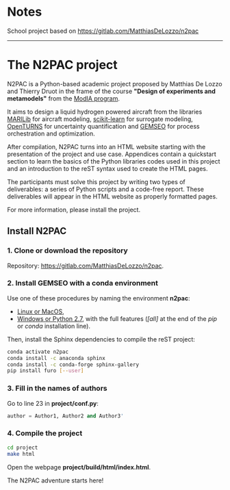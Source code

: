 # Notes
School project based on https://gitlab.com/MatthiasDeLozzo/n2pac

------

# The N2PAC project

N2PAC is a Python-based academic project proposed by Matthias De Lozzo and Thierry Druot
in the frame of the course **"Design of experiments and metamodels"**
from the [ModIA program](https://www.math.insa-toulouse.fr/fr/enseignement/apprentissage-modia.html).

It aims to design a liquid hydrogen powered aircraft from the libraries 
[MARILib](https://github.com/marilib/MARILib_obj) for aircraft modeling, 
[scikit-learn](https://github.com/scikit-learn/scikit-learn) for surrogate modeling,  
[OpenTURNS](https://github.com/openturns/openturns) for uncertainty quantification
and [GEMSEO](https://gitlab.com/gemseo/dev/gemseo) for process orchestration and optimization.

After compilation,
N2PAC turns into an HTML website starting with the presentation of the project and use case.
Appendices contain a quickstart section to learn the basics of the Python libraries codes used in this project
and an introduction to the reST syntax used to create the HTML pages.

The participants must solve this project by writing two types of deliverables:
a series of Python scripts and a code-free report.
These deliverables will appear in the HTML website as properly formatted pages.

For more information, please install the project.

## Install N2PAC


### 1. Clone or download the repository

Repository: https://gitlab.com/MatthiasDeLozzo/n2pac.

### 2. Install GEMSEO with a conda environment

Use one of these procedures by naming the environment **n2pac**: 

- [Linux or MacOS](https://gemseo.readthedocs.io/en/stable/software/installation.html#linux-or-macos),
- [Windows or Python 2.7](https://gemseo.readthedocs.io/en/stable/software/installation.html#windows-or-python-2-7), with the full features (*[all]* at the end of the *pip* or *conda* installation line).

Then,
install the Sphinx dependencies to compile the reST project: 

```bash
conda activate n2pac
conda install -c anaconda sphinx
conda install -c conda-forge sphinx-gallery
pip install furo [--user]
```

### 3. Fill in the names of authors

Go to line 23 in **project/conf.py**:

```python
author = Author1, Author2 and Author3'
```

### 4. Compile the project

```bash
cd project
make html
```

Open the webpage **project/build/html/index.html**.

The N2PAC adventure starts here!
